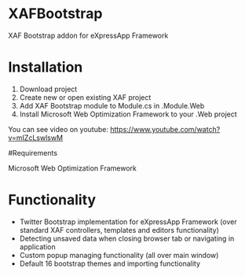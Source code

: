 # XAFBootstrap
XAF Bootstrap addon for eXpressApp Framework

# Installation
1. Download project
2. Create new or open existing XAF project
3. Add XAF Bootstrap module to Module.cs in .Module.Web
4. Install Microsoft Web Optimization Framework to your .Web project

You can see video on youtube: https://www.youtube.com/watch?v=mIZcLswlswM

#Requirements

Microsoft Web Optimization Framework

# Functionality

- Twitter Bootstrap implementation for eXpressApp Framework (over standard XAF controllers, templates and editors functionality)
- Detecting unsaved data when closing browser tab or navigating in application
- Custom popup managing functionality (all over main window)
- Default 16 bootstrap themes and importing functionality
